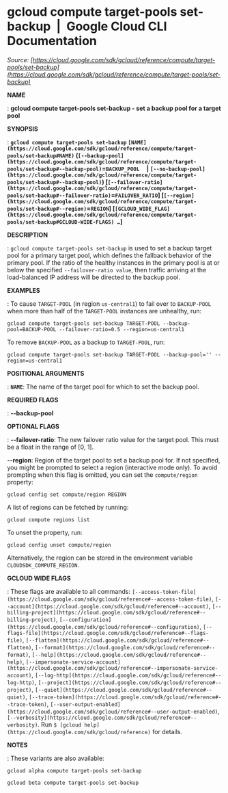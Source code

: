 # gcloud compute target-pools set-backup  |  Google Cloud CLI Documentation

*Source: [https://cloud.google.com/sdk/gcloud/reference/compute/target-pools/set-backup](https://cloud.google.com/sdk/gcloud/reference/compute/target-pools/set-backup)*

**NAME**

: **gcloud compute target-pools set-backup - set a backup pool for a target pool**

**SYNOPSIS**

: **`gcloud compute target-pools set-backup` `[NAME](https://cloud.google.com/sdk/gcloud/reference/compute/target-pools/set-backup#NAME)` (`[--backup-pool](https://cloud.google.com/sdk/gcloud/reference/compute/target-pools/set-backup#--backup-pool)`=`BACKUP_POOL`     | `[--no-backup-pool](https://cloud.google.com/sdk/gcloud/reference/compute/target-pools/set-backup#--backup-pool)`) [`[--failover-ratio](https://cloud.google.com/sdk/gcloud/reference/compute/target-pools/set-backup#--failover-ratio)`=`FAILOVER_RATIO`] [`[--region](https://cloud.google.com/sdk/gcloud/reference/compute/target-pools/set-backup#--region)`=`REGION`] [`[GCLOUD_WIDE_FLAG](https://cloud.google.com/sdk/gcloud/reference/compute/target-pools/set-backup#GCLOUD-WIDE-FLAGS) …`]**

**DESCRIPTION**

: `gcloud compute target-pools set-backup` is used to set a backup
target pool for a primary target pool, which defines the fallback behavior of
the primary pool. If the ratio of the healthy instances in the primary pool is
at or below the specified ``--failover-ratio
value``, then traffic arriving at the load-balanced IP address
will be directed to the backup pool.

**EXAMPLES**

: To cause `TARGET-POOL` (in region `us-central1`) to fail
over to `BACKUP-POOL` when more than half of the
`TARGET-POOL` instances are unhealthy, run:

```
gcloud compute target-pools set-backup TARGET-POOL --backup-pool=BACKUP-POOL --failover-ratio=0.5 --region=us-central1
```

To remove `BACKUP-POOL` as a backup to `TARGET-POOL`, run:

```
gcloud compute target-pools set-backup TARGET-POOL --backup-pool='' --region=us-central1
```

**POSITIONAL ARGUMENTS**

: **`NAME`**:
The name of the target pool for which to set the backup pool.

**REQUIRED FLAGS**

: **--backup-pool**

**OPTIONAL FLAGS**

: **--failover-ratio**:
The new failover ratio value for the target pool. This must be a float in the
range of [0, 1].

**--region**:
Region of the target pool to set a backup pool for. If not specified, you might
be prompted to select a region (interactive mode only).
To avoid prompting when this flag is omitted, you can set the
``compute/region`` property:

```
gcloud config set compute/region REGION
```

A list of regions can be fetched by running:

```
gcloud compute regions list
```

To unset the property, run:

```
gcloud config unset compute/region
```

Alternatively, the region can be stored in the environment variable
``CLOUDSDK_COMPUTE_REGION``.

**GCLOUD WIDE FLAGS**

: These flags are available to all commands: `[--access-token-file](https://cloud.google.com/sdk/gcloud/reference#--access-token-file)`,
`[--account](https://cloud.google.com/sdk/gcloud/reference#--account)`, `[--billing-project](https://cloud.google.com/sdk/gcloud/reference#--billing-project)`,
`[--configuration](https://cloud.google.com/sdk/gcloud/reference#--configuration)`,
`[--flags-file](https://cloud.google.com/sdk/gcloud/reference#--flags-file)`,
`[--flatten](https://cloud.google.com/sdk/gcloud/reference#--flatten)`, `[--format](https://cloud.google.com/sdk/gcloud/reference#--format)`, `[--help](https://cloud.google.com/sdk/gcloud/reference#--help)`, `[--impersonate-service-account](https://cloud.google.com/sdk/gcloud/reference#--impersonate-service-account)`,
`[--log-http](https://cloud.google.com/sdk/gcloud/reference#--log-http)`,
`[--project](https://cloud.google.com/sdk/gcloud/reference#--project)`, `[--quiet](https://cloud.google.com/sdk/gcloud/reference#--quiet)`, `[--trace-token](https://cloud.google.com/sdk/gcloud/reference#--trace-token)`, `[--user-output-enabled](https://cloud.google.com/sdk/gcloud/reference#--user-output-enabled)`,
`[--verbosity](https://cloud.google.com/sdk/gcloud/reference#--verbosity)`.
Run `$ [gcloud help](https://cloud.google.com/sdk/gcloud/reference)` for details.

**NOTES**

: These variants are also available:

```
gcloud alpha compute target-pools set-backup
```

```
gcloud beta compute target-pools set-backup
```